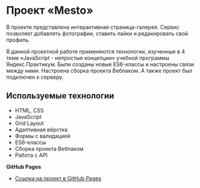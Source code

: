 # Проект «Mesto»

В проекте представлена интерактивная страница-галерея. Сервис позволяет добавлять фотографии, ставить лайки и редакировать свой профиль.

В данной проектной работе применяются технологии, изученные в 4 теме «JavaScript - непростые концепции» учебной программы Яндекс.Практикум. Были созданы новые ES6-классы и настроены связи между ними. Настроена сборка проекта Вебпаком. А также проект был подключен к серверу.
## Используемые технологии

- HTML, CSS
- JavaScript
- Grid Layout
- Адаптивная вёрстка
- Формы с валидацией
- ES6-классы
- Сборка проекта Вебпаком
- Работа с API

**GitHub Pages**

- [Ссылка на проект в GitHub Pages](https://anna-spiridonova.github.io/mesto/)
